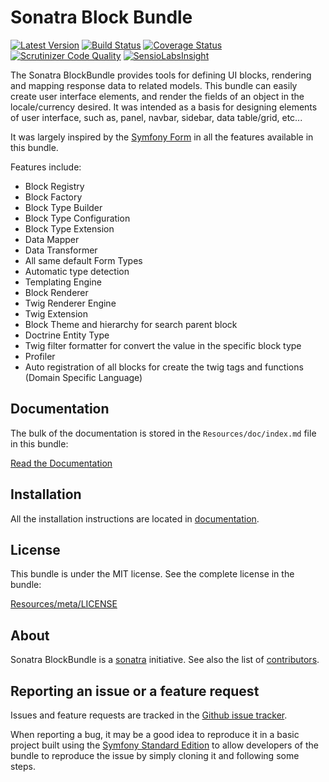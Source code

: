 Sonatra Block Bundle
====================

[![Latest Version](https://img.shields.io/packagist/v/sonatra/block-bundle.svg)](https://packagist.org/packages/sonatra/block-bundle)
[![Build Status](https://img.shields.io/travis/sonatra/SonatraBlockBundle/master.svg)](https://travis-ci.org/sonatra/SonatraBlockBundle)
[![Coverage Status](https://img.shields.io/coveralls/sonatra/SonatraBlockBundle/master.svg)](https://coveralls.io/r/sonatra/SonatraBlockBundle?branch=master)
[![Scrutinizer Code Quality](https://img.shields.io/scrutinizer/g/sonatra/SonatraBlockBundle/master.svg)](https://scrutinizer-ci.com/g/sonatra/SonatraBlockBundle?branch=master)
[![SensioLabsInsight](https://img.shields.io/sensiolabs/i/0d1dda71-3f47-4dad-be53-017da27d21a8.svg)](https://insight.sensiolabs.com/projects/0d1dda71-3f47-4dad-be53-017da27d21a8)

The Sonatra BlockBundle provides tools for defining UI blocks, rendering and mapping
response data to related models. This bundle can easily create user interface elements,
and render the fields of an object in the locale/currency desired. It was intended as a
basis for designing elements of user interface, such as, panel, navbar, sidebar, data
table/grid, etc...

It was largely inspired by the [Symfony Form](https://github.com/symfony/form) in all
the features available in this bundle.

Features include:

- Block Registry
- Block Factory
- Block Type Builder
- Block Type Configuration
- Block Type Extension
- Data Mapper
- Data Transformer
- All same default Form Types
- Automatic type detection
- Templating Engine
- Block Renderer
- Twig Renderer Engine
- Twig Extension
- Block Theme and hierarchy for search parent block
- Doctrine Entity Type
- Twig filter formatter for convert the value in the specific block type
- Profiler
- Auto registration of all blocks for create the twig tags and functions (Domain Specific Language)

Documentation
-------------

The bulk of the documentation is stored in the `Resources/doc/index.md`
file in this bundle:

[Read the Documentation](Resources/doc/index.md)

Installation
------------

All the installation instructions are located in [documentation](Resources/doc/index.md).

License
-------

This bundle is under the MIT license. See the complete license in the bundle:

[Resources/meta/LICENSE](Resources/meta/LICENSE)

About
-----

Sonatra BlockBundle is a [sonatra](https://github.com/sonatra) initiative.
See also the list of [contributors](https://github.com/sonatra/SonatraBlockBundle/contributors).

Reporting an issue or a feature request
---------------------------------------

Issues and feature requests are tracked in the [Github issue tracker](https://github.com/sonatra/SonatraBlockBundle/issues).

When reporting a bug, it may be a good idea to reproduce it in a basic project
built using the [Symfony Standard Edition](https://github.com/symfony/symfony-standard)
to allow developers of the bundle to reproduce the issue by simply cloning it
and following some steps.

